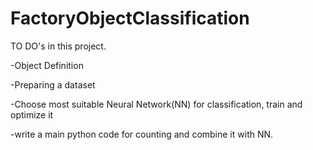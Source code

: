 # FactoryObjectClassification

TO DO's in this project.

-Object Definition

-Preparing a dataset

-Choose most suitable Neural Network(NN) for classification, train and optimize it

-write a main python code for counting and combine it with NN. 
